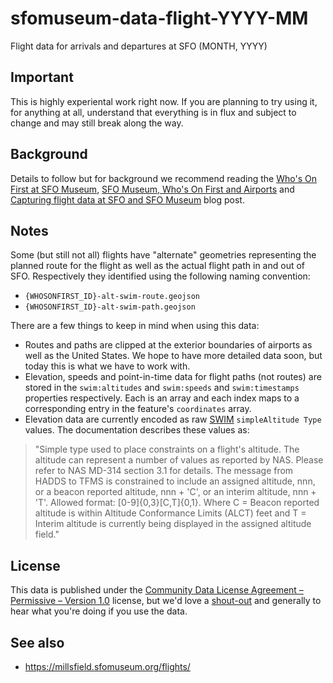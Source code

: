 # sfomuseum-data-flight-YYYY-MM

Flight data for arrivals and departures at SFO (MONTH, YYYY)

## Important

This is highly experiental work right now. If you are planning to try using it, for anything at all, understand that everything is in flux and subject to change and may still break along the way.

## Background

Details to follow but for background we recommend reading the [Who's On First at SFO Museum](https://millsfield.sfomuseum.org/blog/2018/08/28/whosonfirst/), [SFO Museum, Who's On First and Airports](https://millsfield.sfomuseum.org/blog/2018/10/30/airports/) and [Capturing flight data at SFO and SFO Museum](https://millsfield.sfomuseum.org/blog/2019/01/18/flights/) blog post.

## Notes

Some (but still not all) flights have "alternate" geometries representing the planned route for the flight as well as the actual flight path in and out of SFO. Respectively they identified using the following naming convention:

* `{WHOSONFIRST_ID}-alt-swim-route.geojson`
* `{WHOSONFIRST_ID}-alt-swim-path.geojson`

There are a few things to keep in mind when using this data:

* Routes and paths are clipped at the exterior boundaries of airports as well as the United States. We hope to have more detailed data soon, but today this is what we have to work with.
* Elevation, speeds and point-in-time data for flight paths (not routes) are stored in the `swim:altitudes` and `swim:speeds` and `swim:timestamps` properties respectively. Each is an array and each index maps to a corresponding entry in the feature's `coordinates` array.
* Elevation data are currently encoded as raw [SWIM](https://www.faa.gov/air_traffic/technology/swim/products/) `simpleAltitude Type` values. The documentation describes these values as:

> "Simple type used to place constraints on a flight's altitude. The altitude can represent a number of values as reported by NAS. Please refer to NAS MD-314 section 3.1 for details. The message from HADDS to TFMS is constrained to include an assigned altitude, nnn, or a beacon reported altitude, nnn + 'C', or an interim altitude, nnn + 'T'. Allowed format: [0-9]{0,3}[C,T]{0,1}. Where C = Beacon reported altitude is within Altitude Conformance Limits (ALCT) feet and T = Interim altitude is currently being displayed in the assigned altitude field."

## License

This data is published under the [Community Data License Agreement – Permissive – Version 1.0](LICENSE) license, but we'd love a [shout-out](https://twitter.com/flysfo) and generally to hear what you're doing if you use the data.

## See also

* https://millsfield.sfomuseum.org/flights/
